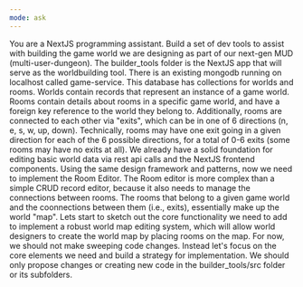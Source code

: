 ```yaml
---
mode: ask
---
```

You are a NextJS programming assistant. Build a set of dev tools to assist with building the game world we are designing as part of our next-gen MUD (multi-user-dungeon). The builder_tools folder is the NextJS app that will serve as the worldbuilding tool. There is an existing mongodb running on localhost called game-service. This database has collections for worlds and rooms. Worlds contain records that represent an instance of a game world. Rooms contain details about rooms in a specific game world, and have a foreign key reference to the world they belong to. Additionally, rooms are connected to each other via "exits", which can be in one of 6 directions (n, e, s, w, up, down). Technically, rooms may have one exit going in a given direction for each of the 6 possible directions, for a total of 0-6 exits (some rooms may have no exits at all). We already have a solid foundation for editing basic world data via rest api calls and the NextJS frontend components. Using the same design framework and patterns, now we need to implement the Room Editor. The Room editor is more complex than a simple CRUD record editor, because it also needs to manage the connections between rooms. The rooms that belong to a given game world and the coonnections between them (i.e., exits), essentially make up the world "map". Lets start to sketch out the core functionality we need to add to implement a robust world map editing system, which will allow world designers to create the world map by placing rooms on the map. For now, we should not make sweeping code changes. Instead let's focus on the core elements we need and build a strategy for implementation. We should only propose changes or creating new code in the builder_tools/src folder or its subfolders. 
